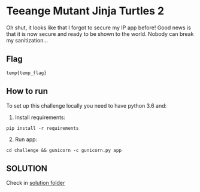 # Teeange Mutant Jinja Turtles 2

Oh shut, it looks like that I forgot to secure my IP app before! Good news is that it is now secure and ready to be shown to the world. Nobody can break my sanitization...

## Flag

```
temp{temp_flag}
```

## How to run

To set up this challenge locally you need to have python 3.6 and:

1. Install requirements:
```
pip install -r requirements
```
2. Run app:
```
cd challenge && gunicorn -c gunicorn.py app
```

## SOLUTION
Check in [solution folder](./solution/README.md)


